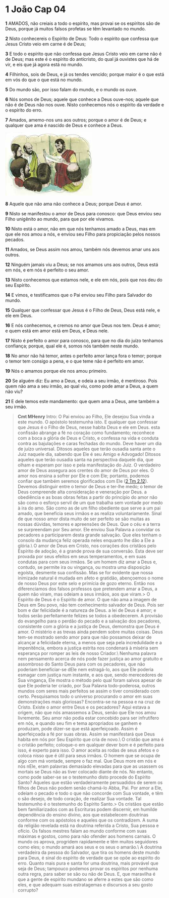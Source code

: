 # 1 João Cap 04

**1** 	AMADOS, não creiais a todo o espírito, mas provai se os espíritos são de Deus, porque já muitos falsos profetas se têm levantado no mundo.

**2** 	Nisto conhecereis o Espírito de Deus: Todo o espírito que confessa que Jesus Cristo veio em carne é de Deus;

**3** 	E todo o espírito que não confessa que Jesus Cristo veio em carne não é de Deus; mas este é o espírito do anticristo, do qual já ouvistes que há de vir, e eis que já agora está no mundo.

**4** 	Filhinhos, sois de Deus, e já os tendes vencido; porque maior é o que está em vós do que o que está no mundo.

**5** 	Do mundo são, por isso falam do mundo, e o mundo os ouve.

**6** 	Nós somos de Deus; aquele que conhece a Deus ouve-nos; aquele que não é de Deus não nos ouve. Nisto conhecemos nós o espírito da verdade e o espírito do erro.

**7** 	Amados, amemo-nos uns aos outros; porque o amor é de Deus; e qualquer que ama é nascido de Deus e conhece a Deus.

![](../Images/SweetPublishing/62-4-1.jpg) 

**8** 	Aquele que não ama não conhece a Deus; porque Deus é amor.

**9** 	Nisto se manifestou o amor de Deus para conosco: que Deus enviou seu Filho unigênito ao mundo, para que por ele vivamos.

**10** 	Nisto está o amor, não em que nós tenhamos amado a Deus, mas em que ele nos amou a nós, e enviou seu Filho para propiciação pelos nossos pecados.

**11** 	Amados, se Deus assim nos amou, também nós devemos amar uns aos outros.

**12** 	Ninguém jamais viu a Deus; se nos amamos uns aos outros, Deus está em nós, e em nós é perfeito o seu amor.

**13** 	Nisto conhecemos que estamos nele, e ele em nós, pois que nos deu do seu Espírito.

**14** 	E vimos, e testificamos que o Pai enviou seu Filho para Salvador do mundo.

**15** 	Qualquer que confessar que Jesus é o Filho de Deus, Deus está nele, e ele em Deus.

**16** 	E nós conhecemos, e cremos no amor que Deus nos tem. Deus é amor; e quem está em amor está em Deus, e Deus nele.

**17** 	Nisto é perfeito o amor para conosco, para que no dia do juízo tenhamos confiança; porque, qual ele é, somos nós também neste mundo.

**18** 	No amor não há temor, antes o perfeito amor lança fora o temor; porque o temor tem consigo a pena, e o que teme não é perfeito em amor.

**19** 	Nós o amamos porque ele nos amou primeiro.

**20** 	Se alguém diz: Eu amo a Deus, e odeia a seu irmão, é mentiroso. Pois quem não ama a seu irmão, ao qual viu, como pode amar a Deus, a quem não viu?

**21** 	E dele temos este mandamento: que quem ama a Deus, ame também a seu irmão.


> **Cmt MHenry** Intro: O Pai enviou ao Filho, Ele desejou Sua vinda a este mundo. O apóstolo testemunha isto. E qualquer que confessar que Jesus é o Filho de Deus, nesse habita Deus e ele em Deus. esta confissão abrange a fé no coração como fundamento; reconhece com a boca a glória de Deus e Cristo, e confessa na vida e conduta contra as bajulações e caras fechadas do mundo. Deve haver um dia de juízo universal. Ditosos aqueles que terão ousadia santa ante o Juiz naquele dia, sabendo que Ele é seu Amigo e Advogado! Ditosos aqueles que terão ousadia santa na perspectiva daquele dia, que olham e esperam por isso e pela manifestação do Juiz. O verdadeiro amor de Deus assegura aos crentes do amor de Deus por eles. O amor nos ensina a sofrer por Ele e com Ele; portanto, podemos confiar que também seremos glorificados com Ele ([2 Tm 2.12](../55N-2Tm/02.md#12)). Devemos distinguir entre o temor de Deus e ter-lhe medo; o temor de Deus compreende alta consideração e veneração por Deus. a obediência e as boas obras feitas a partir do princípio do amor não são como o esforço servil de um que trabalha sem vontade por medo à ira do amo. São como as de um filho obediente que serve a um pai amado, que beneficia seus irmãos e as realiza voluntariamente. Sinal de que nosso amor dista muito de ser perfeito se são muitas as nossas dúvidas, temores e apreensões de Deus. Que o céu e a terra se surpreendam por Seu amor. Ele enviou Sua Palavra a convidar os pecadores a participarem desta grande salvação. Que eles tenham o consolo da mudança feliz operada neles enquanto lhe dão a Ele a glória.\ O amor de Deus em Cristo, nos corações dos cristãos pelo Espírito de adoção, é a grande prova de sua conversão. Esta deve ser provada por seus efeitos em seus temperamentos, e em suas condutas para com seus irmãos. Se um homem diz amar a Deus e, contudo, se permite ira ou vingança, ou mostra uma disposição egoísta, desmente sua confissão. Mas se for evidente que nossa inimizade natural é mudada em afeto e gratidão, abençoemos o nome de nosso Deus por este selo e primícia de gozo eterno. Então nos diferenciamos dos falsos professos que pretendem amar a Deus, a quem não viram, mas odeiam a seus irmãos, aos que viram.> O Espírito de Deus é o Espírito de amor. O que não ama a imagem de Deus em Seu povo, não tem conhecimento salvador de Deus. Pois ser bom e dar felicidade é a natureza de Deus. a lei de Deus é amor; e todos serão perfeitamente felizes se todos a obedecerem. A provisão do evangelho para o perdão do pecado e a salvação dos pecadores, consistente com a glória e a justiça de Deus, demonstra que Deus é amor. O mistério e as trevas ainda pendem sobre muitas coisas. Deus tem-se mostrado sendo amor para que não possamos deixar de alcançar a felicidade eterna, a menos que seja pela incredulidade e a impenitência, embora a justiça estrita nos condenará à miséria sem esperança por romper as leis de nosso Criador.\ Nenhuma palavra nem pensamento acerca de nós pode fazer justiça ao amor gratuito e assombroso do Santo Deus para com os pecadores, que não poderiam beneficiar-se dEle nem estragá-lo, aos que Ele poderia esmagar com justiça num instante, e aos que, sendo merecedores de Sua vingança, Ele mostra o método pelo qual foram salvos apesar de que Ele poderia ter criado, por Sua Palavra todo-poderosa, outros mundos com seres mais perfeitos se assim o tiver considerado com certo. Pesquisamos todo o universo procurando o amor em suas demonstrações mais gloriosas? Encontra-se na pessoa e na cruz de Cristo. Existe o amor entre Deus e os pecadores? Aqui estava a origem, não que nós amassemos a Deus, senão que Ele nos amou livremente. Seu amor não podia estar concebido para ser infrutífero em nós, e quando seu fim e tema apropriados se ganhem e produzam, pode dizer-se que está aperfeiçoado. Assim é aperfeiçoada a fé por suas obras. Assim se manifestará que Deus habita em nós por Seu Espírito que cria de novo.\ O cristão que ama é o cristão perfeito; coloque-o em qualquer dever bom e é perfeito para isso, é experto para isso. O amor aceita as rodas de seus afetos e o coloca nisso que é útil para seus irmãos. O homem que se ocupa de algo com má vontade, sempre o faz mal. Que Deus more em nós e nós nEle, eram palavras demasiado elevadas para que as usassem os mortais se Deus não as tiver colocado diante de nós. No entanto, como pode saber-se se o testemunho disto procede do Espírito Santo? Aqueles que estão verdadeiramente persuadidos de serem os filhos de Deus não podem senão chamá-lo Abba, Pai. Por amor a Ele, odeiam o pecado e todo o que não concorde com Sua vontade, e têm o são desejo, de todo coração, de realizar Sua vontade. Tal testemunho é o testemunho do Espírito Santo.> Os cristãos que estão bem familiarizados com as Escrituras podem discernir, em humilde dependência do ensino divino, aos que estabelecem doutrinas conforme com os apóstolos e aqueles que os contradizem. A suma da religião revelada está na doutrina referida a Cristo, Sua pessoa e ofício. Os falsos mestres falam ao mundo conforme com suas máximas e gostos, como para não ofender aos homens carnais. O mundo os aprova, progridem rapidamente e têm muitos seguidores como eles; o mundo amará aos seus e os seus o amarão.\ A doutrina verdadeira da pessoa do Salvador, que tira os homens deste mundo para Deus, é sinal do espírito de verdade que se opõe ao espírito do erro. Quanto mais pura e santa for uma doutrina, mais provável que seja de Deus; tampouco podemos provar os espíritos por nenhuma outra regra, para saber se são ou não de Deus. E, que maravilha é que a gente de espírito mundano se aferre a estes que são como eles, e que adequam suas estratagemas e discursos a seu gosto corrupto?
